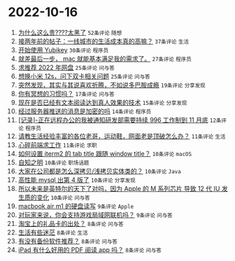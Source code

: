 # 2022-10-16

1. [为什么这么贵????太黑了](https://www.v2ex.com/t/887277) `52条评论` `随想`
1. [接两年前的帖子：一线城市的生活成本真的高嘛？](https://www.v2ex.com/t/887248) `37条评论` `生活`
1. [开始使用 Yubikey](https://www.v2ex.com/t/887251) `30条评论` `程序员`
1. [就差最后一步， mac 就能基本满足我的需求了。](https://www.v2ex.com/t/887305) `27条评论` `程序员`
1. [求推荐 2022 年网盘](https://www.v2ex.com/t/887297) `25条评论` `问与答`
1. [想换小米 12s，问下双卡相关问题](https://www.v2ex.com/t/887262) `25条评论` `问与答`
1. [突然发现，其实与其说喜欢折腾，不如说多巴胺成瘾](https://www.v2ex.com/t/887301) `19条评论` `分享发现`
1. [你有冥想的习惯吗？](https://www.v2ex.com/t/887249) `17条评论` `问与答`
1. [现在是否已经有文本阅读达到真人效果的技术](https://www.v2ex.com/t/887240) `15条评论` `分享发现`
1. [经过服务器推送的消息是加密的吗](https://www.v2ex.com/t/887260) `14条评论` `程序员`
1. [[记录]-正在远程办公的我被通知研发部需要持续 996 工作制到 11 月底](https://www.v2ex.com/t/887312) `12条评论` `程序员`
1. [请教生活经验丰富的各位老哥，运动鞋，网面老是顶破怎么办？](https://www.v2ex.com/t/887300) `11条评论` `生活`
1. [心碎前端求工作](https://www.v2ex.com/t/887265) `11条评论` `求职`
1. [如何设置 iterm2 的 tab title 跟随 window title？](https://www.v2ex.com/t/887311) `10条评论` `macOS`
1. [自知之明](https://www.v2ex.com/t/887296) `10条评论` `职场话题`
1. [大家在公司都是怎么深拷贝/浅拷贝实体类的？](https://www.v2ex.com/t/887276) `10条评论` `Java`
1. [高性能 mysql 出第 4 版了](https://www.v2ex.com/t/887259) `10条评论` `分享发现`
1. [所以未来是英特尔的天下了对吗，因为 Apple 的 M 系列芯片 导致 12 代 IU 发生质的变化](https://www.v2ex.com/t/887245) `10条评论` `问与答`
1. [macbook air m1 的硬盘读写](https://www.v2ex.com/t/887284) `9条评论` `Apple`
1. [对玩家来说，你会支持游戏局域网联机吗？](https://www.v2ex.com/t/887234) `9条评论` `问与答`
1. [淘宝上的礼品卡的出处？](https://www.v2ex.com/t/887324) `8条评论` `问与答`
1. [生活有些迷茫](https://www.v2ex.com/t/887299) `8条评论` `生活`
1. [有没有备份软件推荐？](https://www.v2ex.com/t/887288) `8条评论` `问与答`
1. [iPad 有什么好用的 PDF 阅读 app 吗？](https://www.v2ex.com/t/887242) `8条评论` `问与答`
